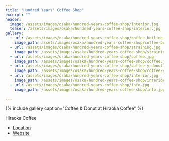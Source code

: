 ```yaml
---
title: "Hundred Years' Coffee Shop"
excerpt: ""
header:
  image: /assets/images/osaka/hundred-years-coffee-shop/interior.jpg
  teaser: /assets/images/osaka/hundred-years-coffee-shop/interior.jpg
gallery:
  - url: /assets/images/osaka/hundred-years-coffee-shop/coffee-boiling.jpg
    image_path: assets/images/osaka/hundred-years-coffee-shop/coffee-boiling.jpg
  - url: /assets/images/osaka/hundred-years-coffee-shop/straining.jpg
    image_path: /assets/images/osaka/hundred-years-coffee-shop/straining.jpg
  - url: /assets/images/osaka/hundred-years-coffee-shop/coffee.jpg
    image_path: /assets/images/osaka/hundred-years-coffee-shop/coffee.jpg
  - url: /assets/images/osaka/hundred-years-coffee-shop/coffee-y-donut.jpg
    image_path: /assets/images/osaka/hundred-years-coffee-shop/coffee-y-donut.jpg
  - url: /assets/images/osaka/hundred-years-coffee-shop/interior.jpg
    image_path: /assets/images/osaka/hundred-years-coffee-shop/interior.jpg
  - url: /assets/images/osaka/hundred-years-coffee-shop/info.jpg
    image_path: /assets/images/osaka/hundred-years-coffee-shop/info.jpg
  
---
```



{% include gallery caption="Coffee & Donut at Hiraoka Coffee" %}

Hiraoka Coffee

* [Location](https://www.facebook.com/pg/hiraokacoffee/about/?ref=page_internal)
* [Website](https://www.hiraoka-coffee.jp)